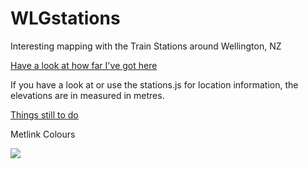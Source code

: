 # WLGstations
Interesting mapping with the Train Stations around Wellington, NZ

[Have a look at how far I've got here](http://rawgit.com/andybateman/WLGStations/master/index.html)

If you have a look at or use the stations.js for location information, the elevations are in measured in metres.

[Things still to do](TODO.md)

Metlink Colours

![](http://www.placehold.it/150/0b273b/ffffff/?text=0b273b)
